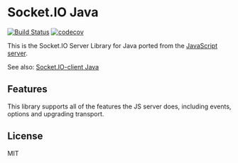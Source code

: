 # Socket.IO Java
[![Build Status](https://travis-ci.org/socketio/socket.io-server-java.png?branch=master)](https://travis-ci.org/socketio/socket.io-server-java) [![codecov](https://codecov.io/gh/socketio/socket.io-server-java/branch/master/graph/badge.svg)](https://codecov.io/gh/socketio/socket.io-server-java)

This is the Socket.IO Server Library for Java ported from the [JavaScript server](https://github.com/socketio/socket.io).

See also: [Socket.IO-client Java](https://github.com/socketio/socket.io-client-java)

## Features
This library supports all of the features the JS server does, including events, options and upgrading transport.

## License

MIT

